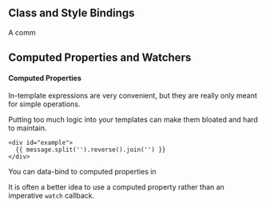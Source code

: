 ## Class and Style Bindings

A comm

## Computed Properties and Watchers

#### Computed Properties

In-template expressions are very convenient, but they are really only meant for simple operations.

Putting too much logic into your templates can make them bloated and hard to maintain.

    <div id="example">
      {{ message.split('').reverse().join('') }}
    </div>
    
You can data-bind to computed properties in

It is often a better idea to use a computed property rather than an imperative `watch` callback.